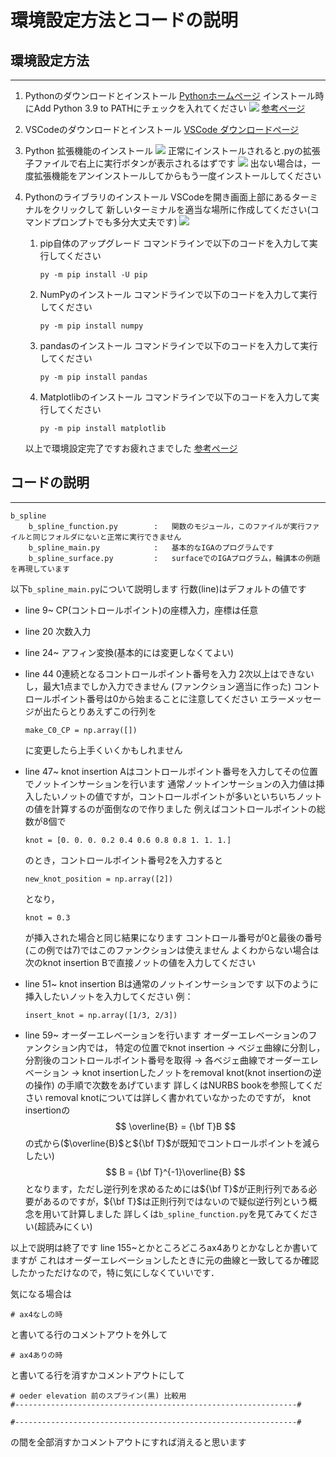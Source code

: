 # 環境設定方法とコードの説明
## 環境設定方法
---
1. Pythonのダウンロードとインストール
    [Pythonホームページ](https://www.python.org/)
    インストール時にAdd Python 3.9 to PATHにチェックを入れてください
    ![](https://www.javadrive.jp/python/install/img/p1-9.png)
    [参考ページ](https://www.javadrive.jp/python/install/index1.html)

2. VSCodeのダウンロードとインストール
    [VSCode ダウンロードページ](https://code.visualstudio.com/Download)

3. Python 拡張機能のインストール
   ![](https://docs.microsoft.com/ja-jp/learn/language/python-install-vscode/media/visual-studio-code-extensions-install.png)
   正常にインストールされると.pyの拡張子ファイルで右上に実行ボタンが表示されるはずです
   ![](https://i.imgur.com/5vixus9.png)
   出ない場合は，一度拡張機能をアンインストールしてからもう一度インストールしてください

4. Pythonのライブラリのインストール
    VSCodeを開き画面上部にあるターミナルをクリックして
    新しいターミナルを適当な場所に作成してください(コマンドプロンプトでも多分大丈夫です)
    ![](https://i.imgur.com/hXezxEB.png)
    1. pip自体のアップグレード
        コマンドラインで以下のコードを入力して実行してください
        ```
        py -m pip install -U pip
        ```
    2. NumPyのインストール
        コマンドラインで以下のコードを入力して実行してください
        ```
        py -m pip install numpy
        ```
    3. pandasのインストール
        コマンドラインで以下のコードを入力して実行してください
        ```
        py -m pip install pandas
        ```
    4. Matplotlibのインストール
        コマンドラインで以下のコードを入力して実行してください
        ```
        py -m pip install matplotlib
        ```
    以上で環境設定完了ですお疲れさまでした
    [参考ページ](https://gammasoft.jp/blog/install-numpy-pandas-matplotlib-by-pip/)

## コードの説明
---
```
b_spline
    b_spline_function.py        :   関数のモジュール，このファイルが実行ファイルと同じフォルダにないと正常に実行できません
    b_spline_main.py            :   基本的なIGAのプログラムです
    b_spline_surface.py         :   surfaceでのIGAプログラム，輪講本の例題を再現しています
```
以下```b_spline_main.py```について説明します
行数(line)はデフォルトの値です
    
- line 9~
  CP(コントロールポイント)の座標入力，座標は任意

- line 20
  次数入力

- line 24~
  アフィン変換(基本的には変更しなくてよい)

- line 44
  0連続となるコントロールポイント番号を入力
  2次以上はできないし，最大1点までしか入力できません
  (ファンクション適当に作った)
  コントロールポイント番号は0から始まることに注意してください
  エラーメッセージが出たらとりあえずこの行列を
  ```
  make_C0_CP = np.array([])
  ```
  に変更したら上手くいくかもしれません

- line 47~
  knot insertion Aはコントロールポイント番号を入力してその位置でノットインサーションを行います
  通常ノットインサーションの入力値は挿入したいノットの値ですが，コントロールポイントが多いといちいちノットの値を計算するのが面倒なので作りました
  例えばコントロールポイントの総数が8個で
  ```
  knot = [0. 0. 0. 0.2 0.4 0.6 0.8 0.8 1. 1. 1.]
  ```
  のとき，コントロールポイント番号2を入力すると
  ```
  new_knot_position = np.array([2])
  ```
  となり，
  ```
  knot = 0.3
  ```
  が挿入された場合と同じ結果になります
  コントロール番号が0と最後の番号(この例では7)ではこのファンクションは使えません
  よくわからない場合は次のknot insertion Bで直接ノットの値を入力してください

- line 51~
  knot insertion Bは通常のノットインサーションです
  以下のように挿入したいノットを入力してください
  例：
  ```
  insert_knot = np.array([1/3, 2/3])
  ```

- line 59~
  オーダーエレベーションを行います
  オーダーエレベーションのファンクション内では，
  特定の位置でknot insertion →
  ベジェ曲線に分割し，分割後のコントロールポイント番号を取得 →
  各ベジェ曲線でオーダーエレベーション →
  knot insertionしたノットをremoval knot(knot insertionの逆の操作)
  の手順で次数をあげています
  詳しくはNURBS bookを参照してください
  removal knotについては詳しく書かれていなかったのですが，
  knot insertionの
  $$
  \overline{B} = {\bf T}B
  $$
  の式から($\overline{B}$と${\bf T}$が既知でコントロールポイントを減らしたい)
  $$
  B = {\bf T}^{-1}\overline{B}
  $$
  となります，ただし逆行列を求めるためには${\bf T}$が正則行列である必要があるのですが，${\bf T}$は正則行列ではないので疑似逆行列という概念を用いて計算しました
  詳しくは```b_spline_function.py```を見てみてください(超読みにくい)

以上で説明は終了です
line 155~とかところどころax4ありとかなしとか書いてますが
これはオーダーエレベーションしたときに元の曲線と一致してるか確認したかっただけなので，特に気にしなくていいです．

気になる場合は
```
# ax4なしの時
```
と書いてる行のコメントアウトを外して
```
# ax4ありの時
```
と書いてる行を消すかコメントアウトにして
```
# oeder elevation 前のスプライン(黒) 比較用
#---------------------------------------------------------------#

#---------------------------------------------------------------#
```
の間を全部消すかコメントアウトにすれば消えると思います
